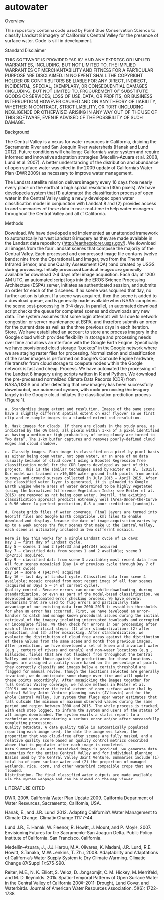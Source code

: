 # autowater

Overview

This repository contains code used by Point Blue Conservation Science to classify Landsat 8 imagery of California's Central Valley for the presence of surface water.  Code is still in development.

Standard Disclaimer

THIS SOFTWARE IS PROVIDED "AS IS" AND ANY EXPRESS OR IMPLIED WARRANTIES, INCLUDING, BUT NOT LIMITED TO, THE IMPLIED WARRANTIES OF MERCHANTABILITY AND FITNESS FOR A PARTICULAR PURPOSE ARE DISCLAIMED. IN NO EVENT SHALL THE COPYRIGHT HOLDER OR CONTRIBUTORS BE LIABLE FOR ANY DIRECT, INDIRECT, INCIDENTAL, SPECIAL, EXEMPLARY, OR CONSEQUENTIAL DAMAGES (INCLUDING, BUT NOT LIMITED TO, PROCUREMENT OF SUBSTITUTE GOODS OR SERVICES; LOSS OF USE, DATA, OR PROFITS; OR BUSINESS INTERRUPTION) HOWEVER CAUSED AND ON ANY THEORY OF LIABILITY, WHETHER IN CONTRACT, STRICT LIABILITY, OR TORT (INCLUDING NEGLIGENCE OR OTHERWISE) ARISING IN ANY WAY OUT OF THE USE OF THIS SOFTWARE, EVEN IF ADVISED OF THE POSSIBILITY OF SUCH DAMAGE.

Background

The Central Valley is a nexus for water resources in California, draining the Sacramento River and San Joaquin River watersheds (Hanak and Lund 2012). Future conditions will challenge California’s water system and require informed and innovative adaptation strategies (Medellin-Azuara et al. 2008, Lund et al. 2007). A better understanding of the distribution and abundance of open surface water was cited in the 2009 update of California’s Water Plan (DWR 2009) as necessary to improve water management.

The Landsat satellite mission delivers imagery every 16 days from nearly every place on the earth at a high spatial resolution (30m pixels). We have developed a system that (1) automated the classification process of open water in the Central Valley using a newly developed open water classification model in conjunction with Landsat 8 and (2) provides access to and summaries of these data in near real-time to help water managers throughout the Central Valley and all of California.

Methods

   Download. We have developed and implemented an unattended framework to automatically harvest Landsat 8 imagery as they are made available in the Landsat data repository (http://earthexplorer.usgs.gov/). We download all images from the four Landsat scenes that compose the majority of the Central Valley. Each processed and compressed image file contains twelve bands: nine from the Operational Land Imager, two from the Thermal Infrared Sensor, and one Quality Assessment (QA) band created by USGS during processing. Initially processed Landsat images are generally available for download 2-4 days after image acquisition. Each day at 1200 AM UTC, an automated script logs into the EROS Science Processing Architecture (ESPA) server, initiates an authenticated session, and submits an order for each of the 4 scenes. If no scene was acquired that day, no further action is taken. If a scene was acquired, then the scene is added to a download queue, and is generally made available when NASA completes the scene post-processing in 3-4 days. In parallel, an automated download script checks the queue for completed scenes and downloads any new data. The system assumes that some login attempts will fail due to network congestion or server maintenance at ESPA, and therefore submits an order for the current date as well as the three previous days in each iteration.
    Store. We have established an account to store and process imagery in the Google cloud which provides flexibility in storage and processing needs over time and allows an interface with the Google Earth Engine. Specifically we have provisioned cloud storage “buckets” in the Google network where we are staging raster files for processing. Normalization and classification of the raster images is performed on Google’s Compute Engine hardware; file transfer from cloud storage to compute nodes within the Google network is fast and cheap.
    Process. We have automated the processing of the Landsat 8 imagery using scripts written in R and Python. We download the pre-processed normalized Climate Data Records (CDR) from NASA/USGS and after detecting that new imagery has been successfully downloaded, our automated system, with code processing the imagery largely in the Google cloud initiates the classification prediction process (Figure 1).

    a. Standardize image extent and resolution. Images of the same scene have a slightly different spatial extent on each flyover so we first clip and re-sample images to a standard extent and resolution.

    b. Mask images for clouds. If there are clouds in the study area, as indicated by the QA band, all pixels within 1-km of a pixel identified as having a medium or high probability of being cloudy are turned to “No data”. The 1-km buffer captures and removes poorly-defined cloud edges and cloud shadows.

    c. Classify images. Each image is classified on a pixel-by-pixel basis as either being open water, not open water, or an area of no data (usually because of cloud cover) using a Boosted Regression Tree classification model for the CDR layers developed as part of this project. This is the similar techniques used by Reiter et al. (2015). Our model was trained on >10,000 water ground truth points from aerial surveys and ground surveys collected in July 2013 – April 2015. After the classified water layer is generated, it is uploaded to Google Earth Engine where areas of water determined to be highly vegetated (using the Normalized Difference Vegetation Index; see Reiter et al. 2015) are removed as not being open water. Overall, the existing classification approach predicts extremely well (Area-Under-the-Curve = 0.96 where 1= perfect prediction, 0.5 = poor prediction [random]).

    d. Create grids files of water coverage. Final layers are turned into GeoTiff files and Google Earth compatible .kml files to enable download and display. Because the date of image acquisition varies by up to a week across the four scenes that make up the Central Valley, each scene is ultimately included in two different mosaics.

    Here is how this works for a single Landsat cycle of 16 days:
    Day 1 – first day of Landsat cycle.
    Day 5 – scenes 1 and 2 (p44r33 and p44r34) acquired
    Day 7 – classified data from scenes 1 and 2 available; scene 3 (p42r35) acquired.
    Day 9 – classified data from scene 3 available; most recent data from all four scenes mosaicked (Day 14 of previous cycle through Day 7 of current cycle)
    Day 14 – scene 4 (p43r44) acquired
    Day 16 – last day of Landsat cycle. Classified data from scene 4 available; mosaic created from most recent image of all four scenes (acquired on Days 5 – 14 of current cycle).
    Quality control. Because errors can occur while downloading, during standardization, or even as part of the model-based classification, we developed an automated error checking process. We have several mechanisms that are used to flag errors and particularly take advantage of our existing data from 2000-2015 to establish thresholds for when an error has occurred. First, we have developed an error-handler to catch and manage known procedural issues during the initial retrieval of the imagery including interrupted downloads and corrupted or incomplete files. We then check for errors in our processing after each of three critical steps: (1) after standardization; (2) after prediction, and (3) after mosaicking. After standardization, we evaluate the distribution of cloud free areas against the distribution of these values from the same scene and month from previous images. After prediction, we have developed a set of known and invariant water (e.g., centers of rivers and canals) and non-water locations (e.g., hillsides, fields that are not flooded) from throughout the Central Valley and check those against the predictions for those locations. Images are assigned a quality score based on the percentage of points they correctly classify and images below a certain threshold are flagged for manual review. Though the locations selected are generally invariant, we do anticipate some change over time and will update these points accordingly. After mosaicking the images together for full Central Valley coverage, we follow methods in Reiter et al. (2015) and summarize the total extent of open surface water (ha) by Central Valley Joint Venture planning basin (JV basin) and for the whole Central Valley. Our system then flags open water estimates that fall outside the minimum or maximum observed values during the same period and region between 2000 and 2015. The whole process is tracked, with each step logged, to inform the system and users of the status of all images downloaded. The system emails a status report to a technician upon encountering a serious error and/or after successfully completing processing.
    Quality metadata. A data quality table is automatically populated reporting each image used, the date the image was taken, the proportion that was cloud-free after scenes are fully masked, and a relative quality score based on quality control metrics described above that is populated after each image is completed.
    Data Summaries. As each mosaicked image is produced, we generate data summaries for the entire Central Valley and for individual planning Basins used by the Central Valley Joint Venture. Summaries include (1) total ha of open surface water and (2) the proportion of managed wetlands, rice, corn, and other waterbird compatible crops that are flooded.
    Distribution. The final classified water outputs are made available via the system webpage and can be viewed on the map viewer. 

LITERATURE CITED

DWR, 2009. California Water Plan Update 2009. California Department of Water Resources, Sacramento, California, USA.

Hanak, E., and J.R. Lund, 2012. Adapting California’s Water Management to Climate Change. Climatic Change 111:17-44.

Lund J.R., E. Hanak, W. Fleenor, R. Howitt, J. Mount, and P. Moyle, 2007. Envisioning Futures for the Sacramento–San Joaquin Delta. Public Policy Institute of California. San Francisco, California.

Medellín–Azuara, J., J.J. Harou, M.A. Olivares, K. Madani, J.R. Lund, R.E. Howitt, S.Tanaka, M.W. Jenkins, T. Zhu, 2008. Adaptability and Adaptations of California’s Water Supply System to Dry Climate Warming. Climatic Change 87(Suppl 1):S75–S90.

Reiter, M.E., N. K. Elliott, S. Veloz, D. Jongsomjit, C. M. Hickey, M. Merrifeld, and M. D. Reynolds. 2015. Spatio-Temporal Patterns of Open Surface Water in the Central Valley of California 2000–2011: Drought, Land Cover, and Waterbirds. Journal of American Water Resources Association. 51(6): 1722–1738
